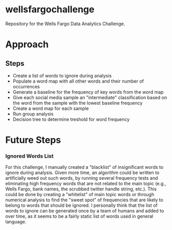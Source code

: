 # wellsfargochallenge
Repository for the Wells Fargo Data Analytics Challenge.

# Approach

## Steps
* Create a list of words to ignore during analysis
* Populate a word map with all other words and their number of occurrences
* Generate a baseline for the frequency of key words from the word map
* Give each social media sample an "intermediate" classification based on the word from the sample with the lowest baseline frequency
* Create a word map for each sample
* Run group analysis
* Decision tree to determine treshold for word frequency

# Future Steps
### Ignored Words List
For this challenge, I manually created a "blacklist" of insignificant words to ignore during analysis. Given more time, an algorithm could be written to artificially weed out such words, by running several frequency tests and eliminating high frequency words that are not related to the main topic (e.g., Wells Fargo, bank names, the scrubbed twitter handle string, etc.). This could be done by creating a "whitelist" of main topic words or through numerical analysis to find the "sweet spot" of frequencies that are likely to belong to words that should be ignored. I personally think that the list of words to ignore can be generated once by a team of humans and added to over time, as it seems to be a fairly static list of words used in general language.